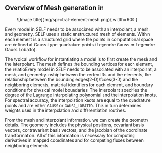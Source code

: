 
## Overview of Mesh generation in
<figure markdown="span">
  ![Image title](img/spectral-element-mesh.png){ width=600 }
  <figcaption></figcaption>
</figure>

Every model in SELF needs to be associated with an interpolant, a mesh, and geometry. SELF uses a static unstructured mesh of elements. Within each element is a structured grid where the points in computational space are defined at Gauss-type quadrature points (Legendre Gauss or Legendre Gauss Lobatto). 

The typical workflow for instantiating a model is to first create the mesh and the interpolant. The mesh defines the bounding vertices for each element, the relatioEvery model in SELF needs to be associated with an interpolant, a mesh, and geometry. 
nship between the vertex IDs and the elements, the relationship between the bounding edges(2-D)/faces(3-D) and the neighboring elements, material identifiers for each element, and boundary conditions for physical model boundaries. The interpolant specifies the degree of the Lagrange interpolating polynomial and the interpolation knots. For spectral accuracy, the interpolation knots are equal to the quadrature points and are either `GAUSS` or `GAUSS_LOBATTO`. This in turn determines weights used in the interpolation and differentiation routines.

From the mesh and interpolant information, we can create the geometry details. The geometry includes the physical positions, covariant basis vectors, contravariant basis vectors, and the jacobian of the coordinate transformation. All of this information is necessary for computing derivatives in mapped coordinates and for computing fluxes between neighboring elements.